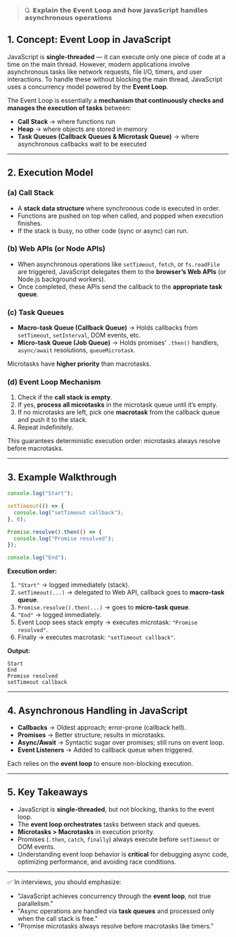 > Q. 𝗘𝘅𝗽𝗹𝗮𝗶𝗻 𝘁𝗵𝗲 𝗘𝘃𝗲𝗻𝘁 𝗟𝗼𝗼𝗽 𝗮𝗻𝗱 𝗵𝗼𝘄 𝗝𝗮𝘃𝗮𝗦𝗰𝗿𝗶𝗽𝘁 𝗵𝗮𝗻𝗱𝗹𝗲𝘀 𝗮𝘀𝘆𝗻𝗰𝗵𝗿𝗼𝗻𝗼𝘂𝘀 𝗼𝗽𝗲𝗿𝗮𝘁𝗶𝗼𝗻𝘀


## 1. Concept: Event Loop in JavaScript

JavaScript is **single-threaded** — it can execute only one piece of code at a time on the main thread. However, modern applications involve asynchronous tasks like network requests, file I/O, timers, and user interactions. To handle these without blocking the main thread, JavaScript uses a concurrency model powered by the **Event Loop**.

The Event Loop is essentially a **mechanism that continuously checks and manages the execution of tasks** between:

* **Call Stack** → where functions run
* **Heap** → where objects are stored in memory
* **Task Queues (Callback Queues & Microtask Queue)** → where asynchronous callbacks wait to be executed

---

## 2. Execution Model

### (a) Call Stack

* A **stack data structure** where synchronous code is executed in order.
* Functions are pushed on top when called, and popped when execution finishes.
* If the stack is busy, no other code (sync or async) can run.

### (b) Web APIs (or Node APIs)

* When asynchronous operations like `setTimeout`, `fetch`, or `fs.readFile` are triggered, JavaScript delegates them to the **browser’s Web APIs** (or Node.js background workers).
* Once completed, these APIs send the callback to the **appropriate task queue**.

### (c) Task Queues

* **Macro-task Queue (Callback Queue)** → Holds callbacks from `setTimeout`, `setInterval`, DOM events, etc.
* **Micro-task Queue (Job Queue)** → Holds promises’ `.then()` handlers, `async/await` resolutions, `queueMicrotask`.

Microtasks have **higher priority** than macrotasks.

### (d) Event Loop Mechanism

1. Check if the **call stack is empty**.
2. If yes, **process all microtasks** in the microtask queue until it’s empty.
3. If no microtasks are left, pick one **macrotask** from the callback queue and push it to the stack.
4. Repeat indefinitely.

This guarantees deterministic execution order: microtasks always resolve before macrotasks.

---

## 3. Example Walkthrough

```js
console.log("Start");

setTimeout(() => {
  console.log("setTimeout callback");
}, 0);

Promise.resolve().then(() => {
  console.log("Promise resolved");
});

console.log("End");
```

**Execution order:**

1. `"Start"` → logged immediately (stack).
2. `setTimeout(...)` → delegated to Web API, callback goes to **macro-task queue**.
3. `Promise.resolve().then(...)` → goes to **micro-task queue**.
4. `"End"` → logged immediately.
5. Event Loop sees stack empty → executes microtask: `"Promise resolved"`.
6. Finally → executes macrotask: `"setTimeout callback"`.

**Output:**

```
Start
End
Promise resolved
setTimeout callback
```

---

## 4. Asynchronous Handling in JavaScript

* **Callbacks** → Oldest approach; error-prone (callback hell).
* **Promises** → Better structure; results in microtasks.
* **Async/Await** → Syntactic sugar over promises; still runs on event loop.
* **Event Listeners** → Added to callback queue when triggered.

Each relies on the **event loop** to ensure non-blocking execution.

---

## 5. Key Takeaways

* JavaScript is **single-threaded**, but not blocking, thanks to the event loop.
* The **event loop orchestrates** tasks between stack and queues.
* **Microtasks > Macrotasks** in execution priority.
* Promises (`.then`, `catch`, `finally`) always execute before `setTimeout` or DOM events.
* Understanding event loop behavior is **critical** for debugging async code, optimizing performance, and avoiding race conditions.

---

✅ In interviews, you should emphasize:

* "JavaScript achieves concurrency through the **event loop**, not true parallelism."
* "Async operations are handled via **task queues** and processed only when the call stack is free."
* "Promise microtasks always resolve before macrotasks like timers."
